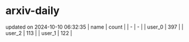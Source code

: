 # arxiv-daily
updated on 2024-10-10 06:32:35
| name | count |
| - | - |
| user_0 | 397 |
| user_2 | 113 |
| user_1 | 122 |
